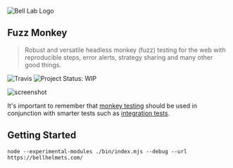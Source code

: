 ![Bell Lab Logo](https://bell-lab.s3-us-west-1.amazonaws.com/bell-lab-logo.png "Bell Lab Logo")

Fuzz Monkey
---

> Robust and versatile headless monkey (fuzz) testing for the web with reproducible steps, error alerts, strategy sharing and many other good things.

![Travis](http://img.shields.io/travis/com/bell-lab-apps/fuzz-monkey.svg?style=for-the-badge)
![Project Status: WIP](https://img.shields.io/badge/REPO%20STATUS-WIP-orange?style=for-the-badge)

![screenshot](https://via.placeholder.com/800x400?text=Project+Screenshot "screenshot")

It's important to remember that [monkey testing](https://en.wikipedia.org/wiki/Monkey_testing) should be used in conjunction with smarter tests such as [integration tests](https://en.wikipedia.org/wiki/Integration_testing).

## Getting Started
```console
node --experimental-modules ./bin/index.mjs --debug --url https://bellhelmets.com/
```
